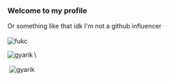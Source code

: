 ### Welcome to my profile
Or something like that idk I'm not a github influencer\
\
![fukc](https://c.tenor.com/bHoBdlvSB8YAAAAC/cope-cat.gif)

<p><img align="left" src="https://github-readme-stats.vercel.app/api/top-langs?username=gyarik&show_icons=true&theme=dark&locale=en&layout=compact" alt="gyarik" /></p>\

<p>&nbsp;<img align="center" src="https://github-readme-stats.vercel.app/api?username=gyarik&show_icons=true&theme=dark&locale=en" alt="gyarik" /></p>
